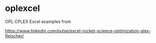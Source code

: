 # oplexcel
OPL CPLEX Excel examples from 

https://www.linkedin.com/pulse/excel-rocket-science-optimization-alex-fleischer/
